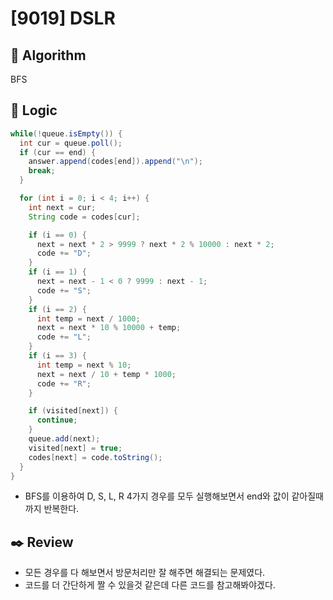# [9019] DSLR

## :pushpin: **Algorithm**

BFS

## :round_pushpin: **Logic**

```java
while(!queue.isEmpty()) {
  int cur = queue.poll();
  if (cur == end) {
    answer.append(codes[end]).append("\n");
    break;
  }

  for (int i = 0; i < 4; i++) {
    int next = cur;
    String code = codes[cur];

    if (i == 0) {
      next = next * 2 > 9999 ? next * 2 % 10000 : next * 2;
      code += "D";
    }
    if (i == 1) {
      next = next - 1 < 0 ? 9999 : next - 1;
      code += "S";
    }
    if (i == 2) {
      int temp = next / 1000;
      next = next * 10 % 10000 + temp;
      code += "L";
    }
    if (i == 3) {
      int temp = next % 10;
      next = next / 10 + temp * 1000;
      code += "R";
    }

    if (visited[next]) {
      continue;
    }
    queue.add(next);
    visited[next] = true;
    codes[next] = code.toString();
  }
}
```

- BFS를 이용하여 D, S, L, R 4가지 경우를 모두 실행해보면서 end와 값이 같아질때까지 반복한다.

## :black_nib: **Review**

- 모든 경우를 다 해보면서 방문처리만 잘 해주면 해결되는 문제였다.
- 코드를 더 간단하게 짤 수 있을것 같은데 다른 코드를 참고해봐야겠다.
